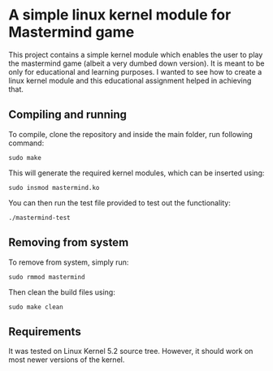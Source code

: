 # A simple linux kernel module for Mastermind game
This project contains a simple kernel module which enables the user to play the mastermind game (albeit a very dumbed down version). It is meant to be only for educational and learning purposes. I wanted to see how to create a linux kernel module and this educational assignment helped in achieving that.

## Compiling and running
To compile, clone the repository and inside the main folder, run following command:

```sudo make```

This will generate the required kernel modules, which can be inserted using:

```sudo insmod mastermind.ko```

You can then run the test file provided to test out the functionality:

```./mastermind-test```

## Removing from system
To remove from system, simply run:

```sudo rmmod mastermind```

Then clean the build files using:

```sudo make clean```

## Requirements
It was tested on Linux Kernel 5.2 source tree. However, it should work on most newer versions of the kernel.
